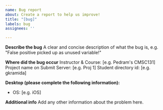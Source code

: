 ```yaml
---
name: Bug report
about: Create a report to help us improve!
title: "[bug]"
labels: bug
assignees: ''

---
```


**Describe the bug**
A clear and concise description of what the bug is, e.g. "False positive picked up as unused variable!"

**Where did the bug occur**
Instructor & Course: [e.g. Pedram's CMSC131]
Project name on Submit Server: [e.g. Proj 1]
Student directory id: [e.g. gkramida]

**Desktop (please complete the following information):**
 - OS: [e.g. iOS]

**Additional info**
Add any other information about the problem here.
